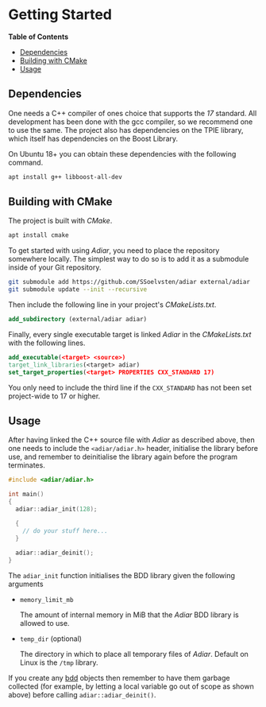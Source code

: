 # Getting Started

**Table of Contents**

- [Dependencies](#dependencies)
- [Building with CMake](#building-with-cmake)
- [Usage](#usage)

## Dependencies
One needs a C++ compiler of ones choice that supports the _17_ standard. All
development has been done with the gcc compiler, so we recommend one to use the
same. The project also has dependencies on the TPIE library, which itself has
dependencies on the Boost Library.

On Ubuntu 18+ you can obtain these dependencies with the following command.

```bash
apt install g++ libboost-all-dev
```

## Building with CMake
The project is built with _CMake_.

```bash
apt install cmake
```

To get started with using _Adiar_, you need to place the repository somewhere
locally. The simplest way to do so is to add it as a submodule inside of your
Git repository.

```bash
git submodule add https://github.com/SSoelvsten/adiar external/adiar
git submodule update --init --recursive
```

Then include the following line in your project's _CMakeLists.txt_.

```cmake
add_subdirectory (external/adiar adiar)
```

Finally, every single executable target is linked _Adiar_ in the
_CMakeLists.txt_ with the following lines.

```cmake
add_executable(<target> <source>)
target_link_libraries(<target> adiar)
set_target_properties(<target> PROPERTIES CXX_STANDARD 17)
```

You only need to include the third line if the `CXX_STANDARD` has not been set
project-wide to 17 or higher.

## Usage
After having linked the C++ source file with _Adiar_ as described above, then
one needs to include the `<adiar/adiar.h>` header, initialise the library before
use, and remember to deinitialise the library again before the program
terminates.

```c++
#include <adiar/adiar.h>

int main()
{
  adiar::adiar_init(128);

  {
    // do your stuff here...
  }
  
  adiar::adiar_deinit();
}
```

The `adiar_init` function initialises the BDD library given the following arguments

- `memory_limit_mb`

  The amount of internal memory in MiB that the _Adiar_ BDD library is allowed
  to use.

- `temp_dir` (optional)

  The directory in which to place all temporary files of _Adiar_. Default on
  Linux is the `/tmp` library.

If you create any [bdd](/bdd.md) objects then remember to have them garbage
collected (for example, by letting a local variable go out of scope as shown
above) before calling `adiar::adiar_deinit()`.
